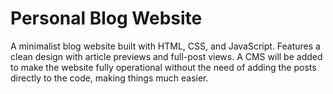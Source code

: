 # Personal Blog Website

A minimalist blog website built with HTML, CSS, and JavaScript. Features a clean design with article previews and full-post views.
A CMS will be added to make the website fully operational without the need of adding the posts directly to the code, making things much easier. 